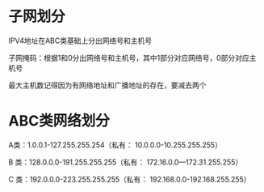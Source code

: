 # 子网划分

IPV4地址在ABC类基础上分出网络号和主机号

子网掩码：根据1和0分出网络号和主机号，其中1部分对应网络号，0部分对应主机号

最大主机数记得因为有网络地址和广播地址的存在，要减去两个

# ABC类网络划分

A类：1.0.0.1-127.255.255.254（私有： 10.0.0.0-10.255.255.255）

B 类：128.0.0.0-191.255.255.255（私有： 172.16.0.0—172.31.255.255）

C 类：192.0.0.0-223.255.255.255（私有： 192.168.0.0-192.168.255.255）
